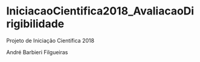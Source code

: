 # IniciacaoCientifica2018_AvaliacaoDirigibilidade
Projeto de Iniciação Científica 2018

André Barbieri Filgueiras
